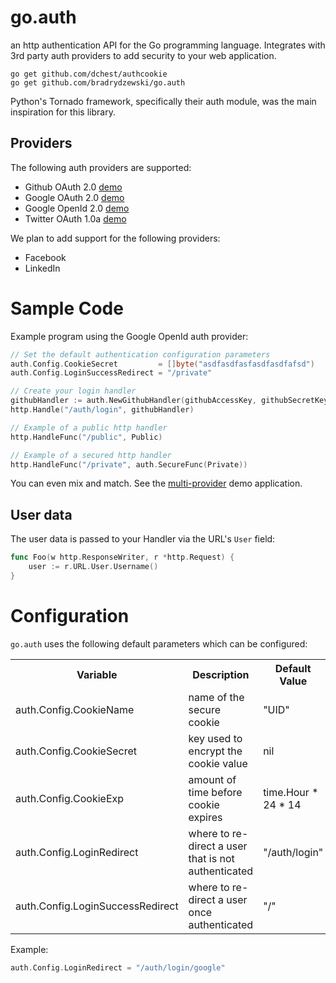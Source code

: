 # go.auth
an http authentication API for the Go programming language. Integrates with 3rd party auth providers to add security to your web application.

	go get github.com/dchest/authcookie
    go get github.com/bradrydzewski/go.auth
    
Python's Tornado framework, specifically their auth module, was the main inspiration for this library.

## Providers
The following auth providers are supported:

* Github OAuth 2.0 [demo](https://github.com/bradrydzewski/go.auth/tree/master/examples/github)
* Google OAuth 2.0 [demo](https://github.com/bradrydzewski/go.auth/tree/master/examples/google)
* Google OpenId 2.0 [demo](https://github.com/bradrydzewski/go.auth/tree/master/examples/openid)
* Twitter OAuth 1.0a [demo](https://github.com/bradrydzewski/go.auth/tree/master/examples/twitter)

We plan to add support for the following providers:

* Facebook
* LinkedIn

# Sample Code
Example program using the Google OpenId auth provider:

```go
// Set the default authentication configuration parameters
auth.Config.CookieSecret         = []byte("asdfasdfasfasdfasdfafsd")
auth.Config.LoginSuccessRedirect = "/private"

// Create your login handler
githubHandler := auth.NewGithubHandler(githubAccessKey, githubSecretKey)
http.Handle("/auth/login", githubHandler)

// Example of a public http handler
http.HandleFunc("/public", Public)

// Example of a secured http handler
http.HandleFunc("/private", auth.SecureFunc(Private))
```

You can even mix and match. See the [multi-provider](https://github.com/bradrydzewski/go.auth/tree/master/examples/multiple) demo application.

## User data
The user data is passed to your Handler via the URL's `User` field:

```go
func Foo(w http.ResponseWriter, r *http.Request) {
	user := r.URL.User.Username()
}
```

# Configuration
`go.auth` uses the following default parameters which can be configured:

<table>
<tr>
 <th>Variable</th>
 <th>Description</th>
 <th>Default Value</th>
</tr>
<tr>
 <td>auth.Config.CookieName</td>
 <td>name of the secure cookie</td>
 <td>"UID"</td>
</tr>
<tr>
 <td>auth.Config.CookieSecret</td>
 <td>key used to encrypt the cookie value</td>
 <td>nil</td>
</tr>
<tr>
 <td>auth.Config.CookieExp</td>
 <td>amount of time before cookie expires</td>
 <td>time.Hour * 24 * 14</td>
</tr>
<tr>
 <td>auth.Config.LoginRedirect</td>
 <td>where to re-direct a user that is not authenticated</td>
 <td>"/auth/login"</td>
</tr>
<tr>
 <td>auth.Config.LoginSuccessRedirect</td>
 <td>where to re-direct a user once authenticated</td>
 <td>"/"</td>
</tr>
</table>

Example:

```go
auth.Config.LoginRedirect = "/auth/login/google"
```

